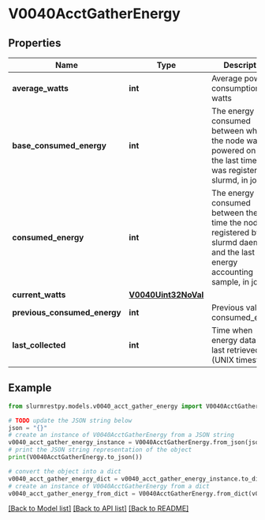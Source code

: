 # V0040AcctGatherEnergy


## Properties

Name | Type | Description | Notes
------------ | ------------- | ------------- | -------------
**average_watts** | **int** | Average power consumption, in watts | [optional]
**base_consumed_energy** | **int** | The energy consumed between when the node was powered on and the last time it was registered by slurmd, in joules | [optional]
**consumed_energy** | **int** | The energy consumed between the last time the node was registered by the slurmd daemon and the last node energy accounting sample, in joules | [optional]
**current_watts** | [**V0040Uint32NoVal**](V0040Uint32NoVal.md) |  | [optional]
**previous_consumed_energy** | **int** | Previous value of consumed_energy | [optional]
**last_collected** | **int** | Time when energy data was last retrieved (UNIX timestamp) | [optional]

## Example

```python
from slurmrestpy.models.v0040_acct_gather_energy import V0040AcctGatherEnergy

# TODO update the JSON string below
json = "{}"
# create an instance of V0040AcctGatherEnergy from a JSON string
v0040_acct_gather_energy_instance = V0040AcctGatherEnergy.from_json(json)
# print the JSON string representation of the object
print(V0040AcctGatherEnergy.to_json())

# convert the object into a dict
v0040_acct_gather_energy_dict = v0040_acct_gather_energy_instance.to_dict()
# create an instance of V0040AcctGatherEnergy from a dict
v0040_acct_gather_energy_from_dict = V0040AcctGatherEnergy.from_dict(v0040_acct_gather_energy_dict)
```
[[Back to Model list]](../README.md#documentation-for-models) [[Back to API list]](../README.md#documentation-for-api-endpoints) [[Back to README]](../README.md)


